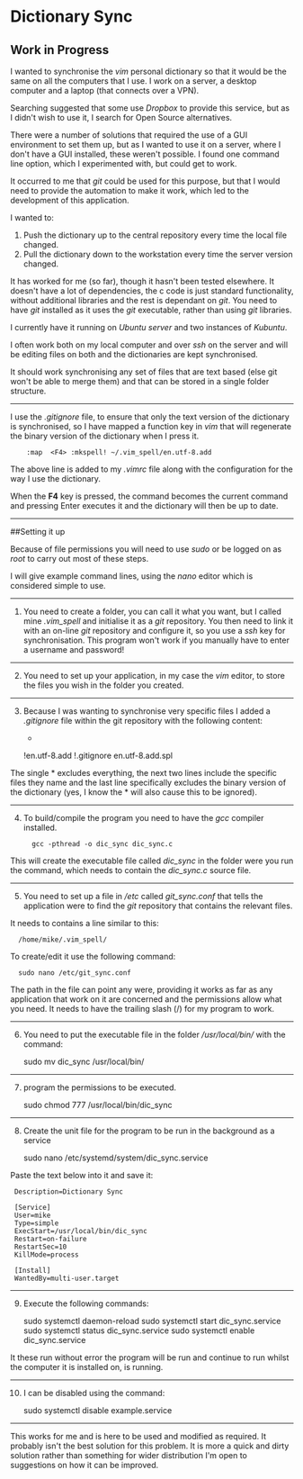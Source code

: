 # Dictionary Sync

## Work in Progress

I wanted to synchronise the *vim* personal dictionary so that it would be the same on all the computers that I use.  I work on a server, a desktop computer and a laptop (that connects over a VPN).

Searching suggested that some use *Dropbox* to provide this service, but as I didn't wish to use it, I search for Open Source alternatives.

There were a number of solutions that required the use of a GUI environment to set them up, but as I wanted to use it on a server, where I don't have a GUI installed, these weren't possible.  I found one command line option, which I experimented with, but could get to work.

It occurred to me that *git* could be used for this purpose, but that I would need to provide the automation to make it work, which led to the development of  this application.

I wanted to:
1. Push the dictionary up to the central repository every time the local file changed.
2. Pull the dictionary down to the workstation every time the server version changed.

It has worked for me (so far), though it hasn't been tested elsewhere.  It doesn't have a lot of dependencies, the c code is just standard functionality, without additional libraries and the rest is dependant on *git*.  You need to have *git* installed as it uses the *git* executable, rather than using *git* libraries.
  
I currently have it running on *Ubuntu server* and two instances of *Kubuntu*.

I often work both on my local computer and over *ssh* on the server and will be editing files on both and the dictionaries are kept synchronised.

It should work synchronising any set of files that are text based (else git won't be able to merge them) and that can be stored in a single folder structure.

---

I use the *.gitignore* file, to ensure that only the text version of the dictionary is synchronised, so I have mapped a function key in *vim* that will regenerate the binary version of the dictionary when I press it.

        :map  <F4> :mkspell! ~/.vim_spell/en.utf-8.add

The above line is added to my *.vimrc* file along with the configuration for the way I use the dictionary.

When the **F4** key is pressed, the command becomes the current command and pressing Enter executes it and the dictionary will then be up to date.

---

##Setting it up

Because of file permissions you will need to use *sudo* or be logged on as *root* to carry out most of these steps.

I will give example command lines, using the *nano* editor which is considered simple to use.

---

1. You need to create a folder, you can call it what you want, but I called mine *.vim_spell* and initialise it as a *git* repository. You then need to link it with an on-line *git* repository and configure it, so you use a  *ssh* key for synchronisation.  This program  won't work if you manually have to enter a username and password!

---

2. You need to set up your application, in my case the *vim* editor, to store the files you wish in the folder you created.

---

3. Because I was wanting to synchronise very specific files I added a *.gitignore* file within the git repository with the following content:

     *
     !en.utf-8.add
     !.gitignore
     en.utf-8.add.spl

The single * excludes everything, the next two lines include the specific files they name and the last line specifically excludes the binary version of the dictionary (yes, I know the * will also cause this to be ignored).

---

4. To build/compile the program you need to have the *gcc* compiler installed.


         gcc -pthread -o dic_sync dic_sync.c


This will create the executable file called *dic_sync* in the folder were you run the command, which needs to contain the *dic_sync.c* source file.

---

5.  You need to set up a file in */etc* called *git_sync.conf* that tells the application were to find the *git* repository that contains the relevant files.

It needs to contains a line similar to this:

      /home/mike/.vim_spell/

To create/edit it use the following command:

      sudo nano /etc/git_sync.conf 

The path in the file can point any were, providing it works as far as any application that work on it are concerned and the permissions allow what you need. It needs to have the trailing slash (/) for my program to work.

---

6. You need to put the executable file in the folder */usr/local/bin/* with the command:

     sudo mv dic_sync /usr/local/bin/

---

7. program the permissions to be executed.

     sudo chmod 777 /usr/local/bin/dic_sync

---

8. Create the unit file for the program to be run in the background as a service

     sudo nano /etc/systemd/system/dic_sync.service

Paste the text below into it and save it:

     Description=Dictionary Sync 

     [Service] 
     User=mike 
     Type=simple 
     ExecStart=/usr/local/bin/dic_sync 
     Restart=on-failure 
     RestartSec=10 
     KillMode=process 

     [Install] 
     WantedBy=multi-user.target
---

9. Execute the following commands:

      sudo systemctl daemon-reload
      sudo systemctl start  dic_sync.service 
      sudo systemctl status dic_sync.service
      sudo systemctl enable dic_sync.service

It these run without error the program will be run and continue to run whilst the computer it is installed on, is running.

---

10. I can be disabled using the command:

      sudo systemctl disable example.service

---

This works for me and is here to be used and modified as required.  It probably isn't the best solution for this problem.  It is more a quick and dirty solution rather than something for wider distribution I'm open to suggestions on how it can be improved.


